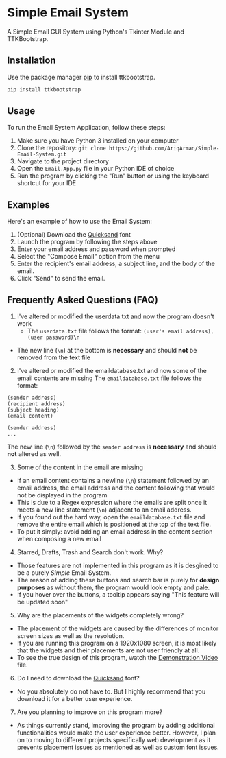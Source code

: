 # Simple Email System

A Simple Email GUI System using Python's Tkinter Module and TTKBootstrap.

## Installation

Use the package manager [pip](https://pip.pypa.io/en/stable/) to install ttkbootstrap.
```bash
pip install ttkbootstrap
```
## Usage
To run the Email System Application, follow these steps:
1. Make sure you have Python 3 installed on your computer 
2. Clone the repository: `git clone https://github.com/AriqArman/Simple-Email-System.git`
3. Navigate to the project directory
4. Open the `Email.App.py` file in your Python IDE of choice
5. Run the program by clicking the "Run" button or using the keyboard shortcut for your IDE

## Examples
Here's an example of how to use the Email System:
1. (Optional) Download the [Quicksand](https://fonts.google.com/specimen/Quicksand) font 
2. Launch the program by following the steps above
3. Enter your email address and password when prompted
4. Select the "Compose Email" option from the menu
5. Enter the recipient's email address, a subject line, and the body of the email.
6. Click "Send" to send the email.

## Frequently Asked Questions (FAQ)
1. I've altered or modified the userdata.txt and now the program doesn't work
    - The `userdata.txt` file follows the format:
    `(user's email address),(user password)\n`
  - The new line (`\n`) at the bottom is **necessary** and should **not** be removed from the text file

2. I've altered or modified the emaildatabase.txt and now some of the email contents are missing
  The `emaildatabase.txt` file follows the format:
  ```
  (sender address)
  (recipient address)
  (subject heading)
  (email content)
  
  (sender address)
  ...
  ```
  The new line (`\n`) followed by the `sender address` is **necessary** and should **not** altered as well. 

3. Some of the content in the email are missing
  - If an email content contains a newline (`\n`) statement followed by an email address, the email address and the content following that would not be displayed in the program 
   - This is due to a Regex expression where the emails are split once it meets a new line statement (`\n`) adjacent to an email address. 
   - If you found out the hard way, open the `emaildatabase.txt` file and remove the entire email which is positioned at the top of the text file.
   - To put it simply: avoid adding an email address in the content section when composing a new email

4. Starred, Drafts, Trash and Search don't work. Why?
  - Those features are not implemented in this program as it is desgined to be a purely _Simple_ Email System. 
  - The reason of adding these buttons and search bar is purely for **design purposes** as without them, the program would look empty and pale.
  - If you hover over the buttons, a tooltip appears saying "This feature will be updated soon"

5. Why are the placements of the widgets completely wrong?
  - The placement of the widgets are caused by the differences of monitor screen sizes as well as the resolution. 
  - If you are running this program on a 1920x1080 screen, it is most likely that the widgets and their placements are not user friendly at all. 
  - To see the true design of this program, watch the [Demonstration Video](https://drive.google.com/file/d/1JSLp86hZY9spXKnWaTiS9D-OKBjLAi6p/view?usp=sharing) file.
 
6. Do I need to download the [Quicksand](https://fonts.google.com/specimen/Quicksand) font?
  - No you absolutely do not have to. But I highly recommend that you download it for a better user experience.

7. Are you planning to improve on this program more?
  - As things currently stand, improving the program by adding additional functionalities would make the user experience better. However, I plan on to moving to different projects specifically web development as it prevents placement issues as mentioned as well as custom font issues.


